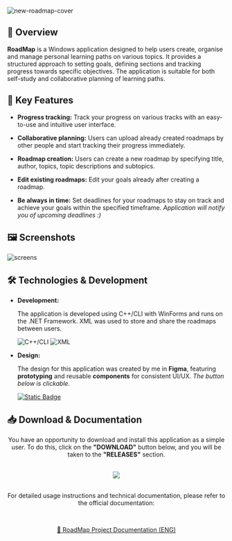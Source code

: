![new-roadmap-cover](https://github.com/user-attachments/assets/5d7c06ef-febb-4be1-993d-ed3c52d86717)

## 🚀 Overview

**RoadMap** is a Windows application designed to help users create, organise and manage personal learning paths on various topics. It provides a structured approach to setting goals, defining sections and tracking progress towards specific objectives. The application is suitable for both self-study and collaborative planning of learning paths.

## 🔑 Key Features

- **Progress tracking:** Track your progress on various tracks with an easy-to-use and intuitive user interface.


- **Collaborative planning:** Users can upload already created roadmaps by other people and start tracking their progress immediately.


- **Roadmap creation:** Users can create a new roadmap by specifying title, author, topics, topic descriptions and subtopics.


- **Edit existing roadmaps:** Edit your goals already after creating a roadmap.


- **Be always in time:** Set deadlines for your roadmaps to stay on track and achieve your goals within the specified timeframe. *Application will notify you of upcoming deadlines :)*

## 🖼️ Screenshots
![screens](https://github.com/user-attachments/assets/0ab71caf-90ce-4fc3-beff-f26719318259)

## 🛠️ Technologies & Development

- **Development:**

  The application is developed using C++/CLI with WinForms and runs on the .NET Framework. XML was used to store and share the roadmaps between users.

  ![C++/CLI](https://img.shields.io/badge/C%2B%2B/CLI-242529?style=for-the-badge&logo=c%2B%2B&logoColor=white) ![XML](https://img.shields.io/badge/XML-242529?style=for-the-badge&logo=XML)

- **Design:**

  The design for this application was created by me in **Figma**, featuring **prototyping** and reusable **components** for consistent UI/UX. *The button below is clickable.*

  <a href="https://www.figma.com/design/C6yjLh0q0vo8ZBtUZBH9Df/%F0%9F%96%A5%EF%B8%8F-Desktop-Application-Design-%2F-RoadMap---Progress-tracker?node-id=0-1&amp;t=7FefCTeGL1BNcq9e-1"> 
    <img alt="Static Badge" src="https://camo.githubusercontent.com/3f75f3522973e3291047041d1e3e32355841796f0b77507735d970f3cc055f03/68747470733a2f2f696d672e736869656c64732e696f2f62616467652f4578706c6f72655f7468655f70726f6a6563745f696e5f4669676d615f28636c69636b61626c65292d3234323532393f7374796c653d666f722d7468652d6261646765266c6f676f3d4649474d41" data-canonical-src="https://img.shields.io/badge/Explore_the_project_in_Figma_(clickable)-242529?style=for-the-badge&amp;logo=FIGMA" style="max-width: 100%;">
  </a>

    

## 📥 Download & Documentation

  <div align="center">
    <p>You have an opportunity to download and install this application as a simple user. To do this, click on the <strong>"DOWNLOAD"</strong> button below, and you will be taken to the <strong>"RELEASES"</strong> section.</p>
    <br>
    <a href="https://github.com/juicebct/roadmap-project/releases"> 
      <img src="https://img.shields.io/badge/DOWNLOAD_(CLICKABLE)-2763F6?style=for-the-badge">
    </a>
    <br>
    <br>
    <p>For detailed usage instructions and technical documentation, please refer to the official documentation:</p>
    <br>
    <a href="https://docs.google.com/document/d/1kklOqX-ad-GdSpk1WSLMWiY8K1Zhq8FAEXWsosPrI90/edit?usp=sharing"> 
      <p>📖 RoadMap Project Documentation (ENG)</p>
    </a>
  </div>


  
